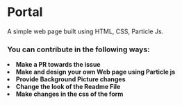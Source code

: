 # Portal
A simple web page built using HTML, CSS, Particle Js.
<h3>You can contribute in the following ways:</h3>
<li><b>Make a PR towards the issue</li>
<li><b>Make and design your own Web page using Particle js</li>
<li><b>Provide Background Picture changes</li>
<li><b>Change the look of the Readme File</li>
<li><b>Make changes in the css of the form</li
